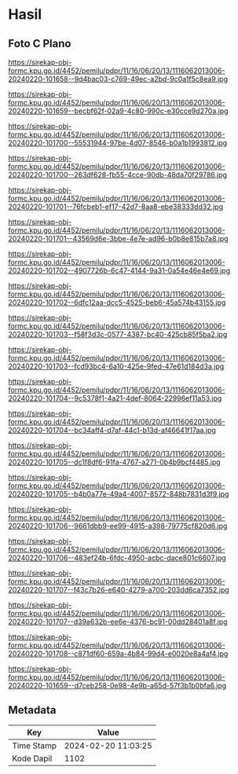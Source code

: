 # Hasil

## Foto C Plano

https://sirekap-obj-formc.kpu.go.id/4452/pemilu/pdpr/11/16/06/20/13/1116062013006-20240220-101658--9d4bac03-c769-49ec-a2bd-9c0a1f5c8ea9.jpg

https://sirekap-obj-formc.kpu.go.id/4452/pemilu/pdpr/11/16/06/20/13/1116062013006-20240220-101659--becbf62f-02a9-4c80-990c-e30cce9d270a.jpg

https://sirekap-obj-formc.kpu.go.id/4452/pemilu/pdpr/11/16/06/20/13/1116062013006-20240220-101700--55531944-97be-4d07-8546-b0a1b1993812.jpg

https://sirekap-obj-formc.kpu.go.id/4452/pemilu/pdpr/11/16/06/20/13/1116062013006-20240220-101700--263df628-fb55-4cce-90db-48da70f29786.jpg

https://sirekap-obj-formc.kpu.go.id/4452/pemilu/pdpr/11/16/06/20/13/1116062013006-20240220-101701--76fcbeb1-ef17-42d7-8aa8-ebe38333dd32.jpg

https://sirekap-obj-formc.kpu.go.id/4452/pemilu/pdpr/11/16/06/20/13/1116062013006-20240220-101701--43569d6e-3bbe-4e7e-ad96-b0b8e815b7a8.jpg

https://sirekap-obj-formc.kpu.go.id/4452/pemilu/pdpr/11/16/06/20/13/1116062013006-20240220-101702--4907726b-6c47-4144-9a31-0a54e46e4e69.jpg

https://sirekap-obj-formc.kpu.go.id/4452/pemilu/pdpr/11/16/06/20/13/1116062013006-20240220-101702--6dfc12aa-dcc5-4525-beb6-45a574b43155.jpg

https://sirekap-obj-formc.kpu.go.id/4452/pemilu/pdpr/11/16/06/20/13/1116062013006-20240220-101703--f58f3d3c-0577-4387-bc40-425cb85f5ba2.jpg

https://sirekap-obj-formc.kpu.go.id/4452/pemilu/pdpr/11/16/06/20/13/1116062013006-20240220-101703--fcd93bc4-6a10-425e-9fed-47e61d184d3a.jpg

https://sirekap-obj-formc.kpu.go.id/4452/pemilu/pdpr/11/16/06/20/13/1116062013006-20240220-101704--9c5378f1-4a21-4def-8064-22996ef11a53.jpg

https://sirekap-obj-formc.kpu.go.id/4452/pemilu/pdpr/11/16/06/20/13/1116062013006-20240220-101704--bc34aff4-d7af-44c1-b13d-af46641f17aa.jpg

https://sirekap-obj-formc.kpu.go.id/4452/pemilu/pdpr/11/16/06/20/13/1116062013006-20240220-101705--dc1f8df6-91fa-4767-a271-0b4b9bcf4485.jpg

https://sirekap-obj-formc.kpu.go.id/4452/pemilu/pdpr/11/16/06/20/13/1116062013006-20240220-101705--b4b0a77e-49a4-4007-8572-848b7831d3f9.jpg

https://sirekap-obj-formc.kpu.go.id/4452/pemilu/pdpr/11/16/06/20/13/1116062013006-20240220-101706--9661dbb9-ee99-4915-a398-79775cf820d6.jpg

https://sirekap-obj-formc.kpu.go.id/4452/pemilu/pdpr/11/16/06/20/13/1116062013006-20240220-101706--483ef24b-6fdc-4950-acbc-dace801c6607.jpg

https://sirekap-obj-formc.kpu.go.id/4452/pemilu/pdpr/11/16/06/20/13/1116062013006-20240220-101707--f43c7b26-e640-4279-a700-203dd6ca7352.jpg

https://sirekap-obj-formc.kpu.go.id/4452/pemilu/pdpr/11/16/06/20/13/1116062013006-20240220-101707--d39a632b-ee6e-4376-bc91-00dd28401a8f.jpg

https://sirekap-obj-formc.kpu.go.id/4452/pemilu/pdpr/11/16/06/20/13/1116062013006-20240220-101708--c871df60-659a-4b84-99d4-e0020e8a4af4.jpg

https://sirekap-obj-formc.kpu.go.id/4452/pemilu/pdpr/11/16/06/20/13/1116062013006-20240220-101659--d7ceb258-0e98-4e9b-a65d-57f3b1b0bfa6.jpg


## Metadata

| Key        | Value               |
| ---------- | ------------------- |
| Time Stamp | 2024-02-20 11:03:25 |
| Kode Dapil | 1102                |




